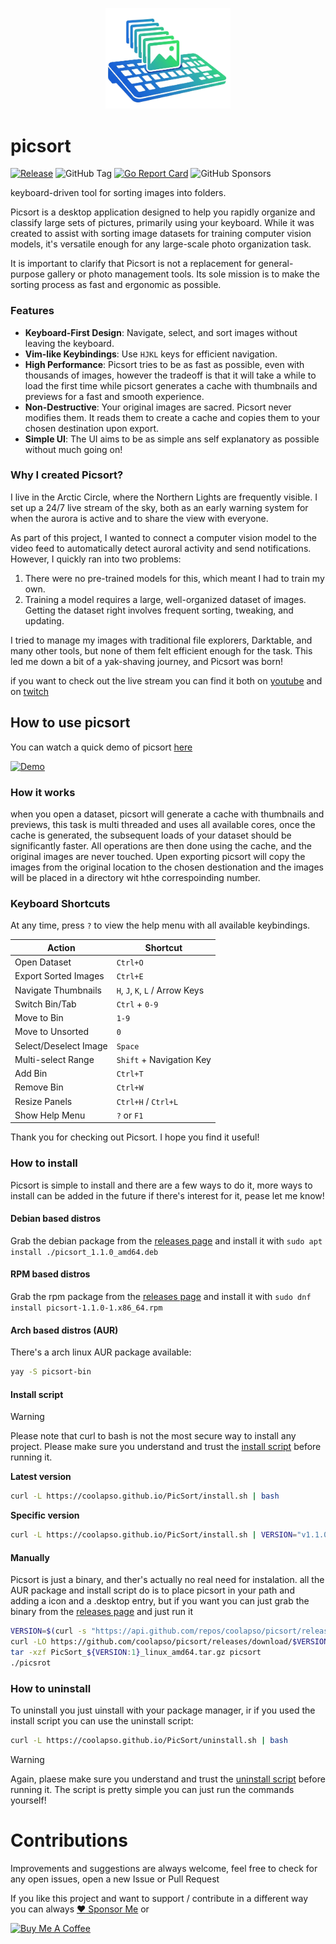 <p align="center">
  <img src="https://github.com/coolapso/picsort/blob/main/media/logo.png" width="200" >
</p>

# picsort
[![Release](https://github.com/coolapso/picsort/actions/workflows/release.yaml/badge.svg?branch=main)](https://github.com/coolapso/picsort/actions/workflows/release.yaml)
![GitHub Tag](https://img.shields.io/github/v/tag/coolapso/picsort?logo=semver&label=semver&labelColor=gray&color=green)
[![Go Report Card](https://goreportcard.com/badge/github.com/coolapso/picsort)](https://goreportcard.com/report/github.com/coolapso/picsort)
![GitHub Sponsors](https://img.shields.io/github/sponsors/coolapso?style=flat&logo=githubsponsors)

keyboard-driven tool for sorting images into folders.

Picsort is a desktop application designed to help you rapidly organize and classify large sets of pictures, primarily using your keyboard. While it was created to assist with sorting image datasets for training computer vision models, it's versatile enough for any large-scale photo organization task.

It is important to clarify that Picsort is not a replacement for general-purpose gallery or photo management tools. Its sole mission is to make the sorting process as fast and ergonomic as possible.

### Features

*   **Keyboard-First Design**: Navigate, select, and sort images without leaving the keyboard.
*   **Vim-like Keybindings**: Use `HJKL` keys for efficient navigation.
*   **High Performance**: Picsort tries to be as fast as possible, even with thousands of images, however the tradeoff is that it will take a while to load the first time while picsort generates a cache with thumbnails and previews for a fast and smooth experience.
*   **Non-Destructive**: Your original images are sacred. Picsort never modifies them. It reads them to create a cache and copies them to your chosen destination upon export.
*   **Simple UI**: The UI aims to be as simple ans self explanatory as possible without much going on!

### Why I created Picsort?

I live in the Arctic Circle, where the Northern Lights are frequently visible. I set up a 24/7 live stream of the sky, both as an early warning system for when the aurora is active and to share the view with everyone.

As part of this project, I wanted to connect a computer vision model to the video feed to automatically detect auroral activity and send notifications. However, I quickly ran into two problems:

1.  There were no pre-trained models for this, which meant I had to train my own.
2.  Training a model requires a large, well-organized dataset of images. Getting the dataset right involves frequent sorting, tweaking, and updating.

I tried to manage my images with traditional file explorers, Darktable, and many other tools, but none of them felt efficient enough for the task. This led me down a bit of a yak-shaving journey, and Picsort was born!

if you want to check out the live stream you can find it both on [youtube](https://youtube.com/@thearcticskies) and on [twitch](https://twitch.tv/thearcticskies)

## How to use picsort

You can watch a quick demo of picsort [here](https://youtu.be/HdG0HuAClu0)

[![Demo](https://img.youtube.com/vi/HdG0HuAClu0/0.jpg)](https://www.youtube.com/watch?v=HdG0HuAClu0)

### How it works

when you open a dataset, picsort will generate a cache with thumbnails and previews, this task is multi threaded and uses all available cores, once the cache is generated, the subsequent loads of your dataset should be significantly faster. All operations are then done using the cache, and the original images are never touched. Upen exporting picsort will copy the images from the original location to the chosen destionation and the images will be placed in a directory wit hthe correspoinding number.

### Keyboard Shortcuts

At any time, press `?` to view the help menu with all available keybindings.

| Action                 | Shortcut                       |
| ---------------------- | ------------------------------ |
| Open Dataset           | `Ctrl+O`                       |
| Export Sorted Images   | `Ctrl+E`                       |
| Navigate Thumbnails    | `H`, `J`, `K`, `L` / Arrow Keys|
| Switch Bin/Tab         | `Ctrl` + `0-9`                 |
| Move to Bin            | `1-9`                          |
| Move to Unsorted       | `0`                            |
| Select/Deselect Image  | `Space`                        |
| Multi-select Range     | `Shift` + Navigation Key       |
| Add Bin                | `Ctrl+T`                       |
| Remove Bin             | `Ctrl+W`                       |
| Resize Panels          | `Ctrl+H` / `Ctrl+L`            |
| Show Help Menu         | `?` or `F1`                    |

Thank you for checking out Picsort. I hope you find it useful!

### How to install

Picsort is simple to install and there are a few ways to do it, more ways to install can be added in the future if there's interest for it, pease let me know!

#### Debian based distros

Grab the debian package from the [releases page](https://github.com/coolapso/PicSort/releases) and install it with `sudo apt install ./picsort_1.1.0_amd64.deb`

#### RPM based distros

Grab the rpm package from the [releases page](https://github.com/coolapso/PicSort/releases) and install it with `sudo dnf install picsort-1.1.0-1.x86_64.rpm`

#### Arch based distros (AUR)

There's a arch linux AUR package available: 

```bash
yay -S picsort-bin
```

#### Install script

> [!WARNING] 
> Please note that curl to bash is not the most secure way to install any project. Please make sure you understand and trust the [install script](https://github.com/coolapso/picsort/blob/main/build/install.sh) before running it.

**Latest version**
```bash
curl -L https://coolapso.github.io/PicSort/install.sh | bash
```

**Specific version**
```bash
curl -L https://coolapso.github.io/PicSort/install.sh | VERSION="v1.1.0" bash
```
#### Manually

Picsort is just a binary, and ther's actually no real need for instalation. 
all the AUR package and install script do is to place picsort in your path and adding a icon and a .desktop entry, but if you want you can just grab the binary from the [releases page](https://github.com/coolapso/PicSort/releases) and just run it

```bash
VERSION=$(curl -s "https://api.github.com/repos/coolapso/picsort/releases/latest" | grep '"tag_name":' | sed -E 's/.*"([^"]+)".*/\1/')
curl -LO https://github.com/coolapso/picsort/releases/download/$VERSION/PicSort_"${VERSION:1}"_linux_amd64.tar.gz
tar -xzf PicSort_${VERSION:1}_linux_amd64.tar.gz picsort
./picsrot
```

### How to uninstall

To uninstall you just uinstall with your package manager, ir if you used the install script you can use the uninstall script: 

```bash
curl -L https://coolapso.github.io/PicSort/uninstall.sh | bash
```

> [!WARNING] 
> Again, plaese make sure you understand and trust the [uninstall script](https://github.com/coolapso/picsort/blob/main/build/uninstall.sh) before running it. The script is pretty simple you can just run the commands yourself!


# Contributions

Improvements and suggestions are always welcome, feel free to check for any open issues, open a new Issue or Pull Request

If you like this project and want to support / contribute in a different way you can always [:heart: Sponsor Me](https://github.com/sponsors/coolapso) or

<a href="https://www.buymeacoffee.com/coolapso" target="_blank">
  <img src="https://cdn.buymeacoffee.com/buttons/default-yellow.png" alt="Buy Me A Coffee" style="height: 51px !important;width: 217px !important;" />
</a>
